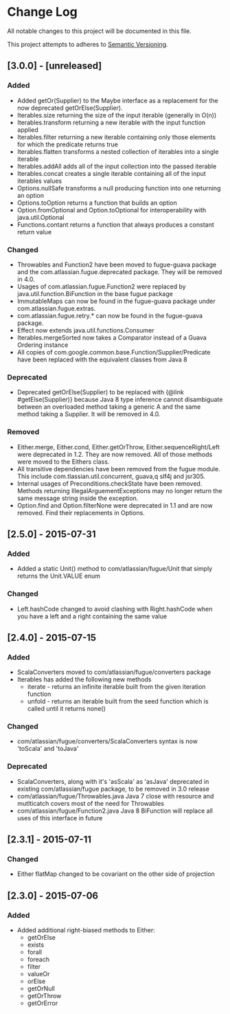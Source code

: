 # Change Log
All notable changes to this project will be documented in this file.

This project attempts to adheres to [Semantic Versioning](http://semver.org/).

## [3.0.0] - [unreleased]
### Added
- Added getOr(Supplier<A>) to the Maybe interface as a replacement for the now deprecated getOrElse(Supplier<A>).
- Iterables.size returning the size of the input iterable (generally in O(n))
- Iterables.transform returning a new iterable with the input function applied
- Iterables.filter returning a new iterable containing only those elements for which the predicate returns true
- Iterables.flatten transforms a nested collection of iterables into a single iterable
- Iterables.addAll adds all of the input collection into the passed iterable
- Iterables.concat creates a single iterable containing all of the input iterables values
- Options.nullSafe transforms a null producing function into one returning an option
- Options.toOption returns a function that builds an option
- Option.fromOptional and Option.toOptional for interoperability with java.util.Optional
- Functions.contant returns a function that always produces a constant return value

### Changed
- Throwables and Function2 have been moved to fugue-guava package and the com.atlassian.fugue.deprecated package.
They will be removed in 4.0.
- Usages of com.atlassian.fugue.Function2 were replaced by java.util.function.BiFunction in the base fugue package
- ImmutableMaps can now be found in the fugue-guava package under com.atlassian.fugue.extras.
- com.atlassian.fugue.retry.* can now be found in the fugue-guava package.
- Effect now extends java.util.functions.Consumer
- Iterables.mergeSorted now takes a Comparator instead of a Guava Ordering instance
- All copies of com.google.common.base.Function/Supplier/Predicate have been replaced with the equivalent classes
from Java 8

### Deprecated
- Deprecated getOrElse(Supplier<A>) to be replaced with {@link #getElse(Supplier)} because 
Java 8 type inference cannot disambiguate between an overloaded method taking a generic A and
the same method taking a Supplier<A>. It will be removed in 4.0.

### Removed
- Either.merge, Either.cond, Either.getOrThrow, Either.sequenceRight/Left were deprecated in 1.2. They are now removed.
All of those methods were moved to the Eithers class.
- All transitive dependencies have been removed from the fugue module. This include com.tlassian.util.concurrent, guava,q
slf4j and jsr305.
- Internal usages of Preconditions.checkState have been removed. Methods returning IllegalArguementExceptions may no longer
return the same message string inside the exception.
- Option.find and Option.filterNone were deprecated in 1.1 and are now removed. Find their replacements in Options.

## [2.5.0] - 2015-07-31
### Added
- Added a static Unit() method to com/atlassian/fugue/Unit that simply returns the 
Unit.VALUE enum

### Changed
- Left.hashCode changed to avoid clashing with Right.hashCode when you have a left and a right containing the same
value

## [2.4.0] - 2015-07-15
### Added
- ScalaConverters moved to com/atlassian/fugue/converters package
- Iterables has added the following new methods
    * iterate - returns an infinite iterable built from the given iteration function
    * unfold - returns an iterable built from the seed function which is called until it returns none()

### Changed
- com/atlassian/fugue/converters/ScalaConverters syntax is now 'toScala' and 'toJava'

### Deprecated
- ScalaConverters, along with it's 'asScala' as 'asJava' deprecated in existing 
com/atlassian/fugue package, to be removed in 3.0 release
- com/atlassian/fugue/Throwables.java Java 7 close with resource and mutlticatch 
covers most of the need for Throwables
- com/atlassian/fugue/Function2.java Java 8 BiFunction will replace all uses of this
interface in future

## [2.3.1] - 2015-07-11
### Changed
- Either flatMap changed to be covariant on the other side of projection

## [2.3.0] - 2015-07-06
### Added
- Added additional right-biased methods to Either:
    * getOrElse
    * exists
    * forall
    * foreach
    * filter
    * valueOr
    * orElse
    * getOrNull
    * getOrThrow
    * getOrError
  

